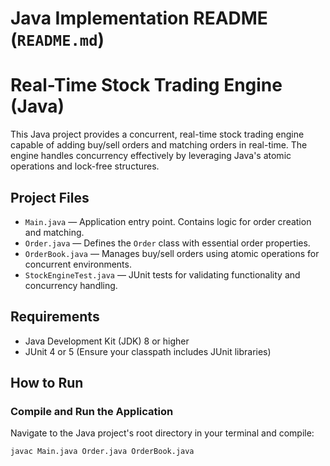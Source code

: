 

# **Java Implementation README** (`README.md`)

# Real-Time Stock Trading Engine (Java)

This Java project provides a concurrent, real-time stock trading engine capable of adding buy/sell orders and matching orders in real-time. The engine handles concurrency effectively by leveraging Java's atomic operations and lock-free structures.

## Project Files

- `Main.java` — Application entry point. Contains logic for order creation and matching.
- `Order.java` — Defines the `Order` class with essential order properties.
- `OrderBook.java` — Manages buy/sell orders using atomic operations for concurrent environments.
- `StockEngineTest.java` — JUnit tests for validating functionality and concurrency handling.

## Requirements

- Java Development Kit (JDK) 8 or higher
- JUnit 4 or 5 (Ensure your classpath includes JUnit libraries)

## How to Run

### **Compile and Run the Application**

Navigate to the Java project's root directory in your terminal and compile:

```bash
javac Main.java Order.java OrderBook.java
```
